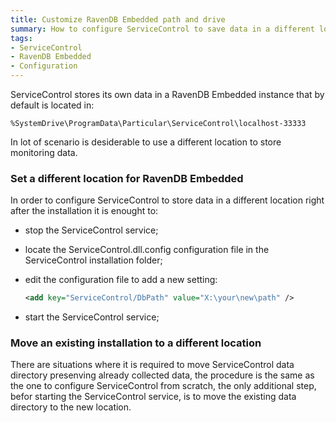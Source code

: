 ```yaml
---
title: Customize RavenDB Embedded path and drive
summary: How to configure ServiceControl to save data in a different location other than the deault in order to have more space available for monitored data
tags:
- ServiceControl
- RavenDB Embedded
- Configuration
---
```

ServiceControl stores its own data in a RavenDB Embedded instance that by default is located in:

`%SystemDrive\ProgramData\Particular\ServiceControl\localhost-33333`

In lot of scenario is desiderable to use a different location to store monitoring data.

### Set a different location for RavenDB Embedded

In order to configure ServiceControl to store data in a different location right after the installation it is enought to:

* stop the ServiceControl service;
* locate the ServiceControl.dll.config configuration file in the ServiceControl installation folder;
* edit the configuration file to add a new setting:

	```xml
	<add key="ServiceControl/DbPath" value="X:\your\new\path" />
	```
* start the ServiceControl service;

### Move an existing installation to a different location

There are situations where it is required to move ServiceControl data directory presenving already collected data, the procedure is the same as the one to configure ServiceControl from scratch, the only additional step, befor starting the ServiceControl service, is to move the existing data directory to the new location.